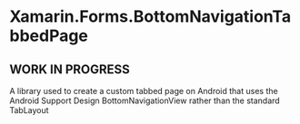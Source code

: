 # Xamarin.Forms.BottomNavigationTabbedPage

## WORK IN PROGRESS
A library used to create a custom tabbed page on Android that uses the Android Support Design BottomNavigationView rather than the standard TabLayout
